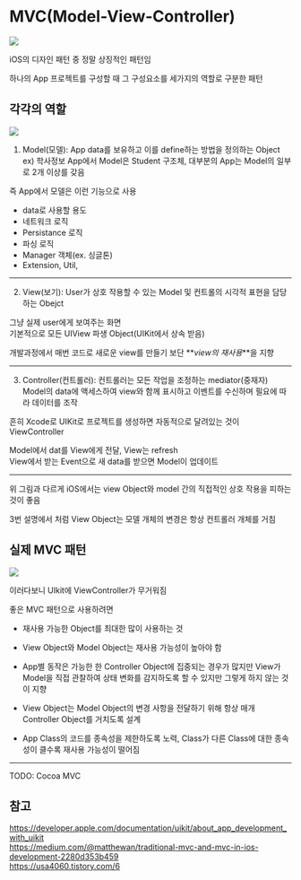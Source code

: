 # MVC(Model-View-Controller)

<img src = "https://koenig-media.raywenderlich.com/uploads/2013/07/mvc0.png">
<br/>

iOS의 디자인 패턴 중 정말 상징적인 패턴임
<br/>

하나의 App 프로젝트를 구성할 때 그 구성요소를 세가지의 역할로 구분한 패턴
<br/>

## 각각의 역할

<img src = "https://miro.medium.com/v2/resize:fit:640/format:webp/1*CosiXBMzkt-ygAQlP-f7wA.png">

1. Model(모델): App data를 보유하고 이를 define하는 방법을 정의하는 Object
   ex) 학사정보 App에서 Model은 Student 구조체, 대부분의 App는 Model의 일부로 2개 이상를 갖음
   <br/>

즉 App에서 모델은 이런 기능으로 사용
<br/>

- data로 사용할 용도
- 네트워크 로직
- Persistance 로직
- 파싱 로직
- Manager 객체(ex. 싱글톤)
- Extension, Util,

---

2. View(보기): User가 상호 작용할 수 있는 Model 및 컨트롤의 시각적 표현을 담당하는 Obejct

그냥 실제 user에게 보여주는 화면
<br/>
기본적으로 모든 UIView 파생 Object(UIKit에서 상속 받음)
<br/>

개발과정에서 매번 코드로 새로운 view를 만들기 보단 **_view의 재사용_**을 지향
<br/>

---

3. Controller(컨트롤러): 컨트롤러는 모든 작업을 조정하는 mediator(중재자)
   Model의 data에 액세스하여 view와 함께 표시하고 이벤트를 수신하며 필요에 따라 데이터를 조작
   <br/>

흔히 Xcode로 UIKit로 프로젝트를 생성하면 자동적으로 달려있는 것이 ViewController
<br/>

Model에서 dat를 View에게 전달, View는 refresh
<br/>
View에서 받는 Event으로 새 data를 받으면 Model이 업데이트
<br/>

---

위 그림과 다르게 iOS에서는 view Object와 model 간의 직접적인 상호 작용을 피하는 것이 좋음
<br/>

3번 설명에서 처럼 View Object는 모델 개체의 변경은 항상 컨트롤러 개체를 거침
<br/>

## 실제 MVC 패턴

<img src = "hhttps://miro.medium.com/v2/resize:fit:640/format:webp/1*lhvPZM-rfy4rN09Tw2tzJA.png">
<br/>

이러다보니 UIkit에 ViewController가 무거워짐
<br/>

좋은 MVC 패턴으로 사용하려면

- 재사용 가능한 Object를 최대한 많이 사용하는 것
  <br/>

- View Object와 Model Object는 재사용 가능성이 높아야 함
  <br/>

- App별 동작은 가능한 한 Controller Object에 집중되는 경우가 많지만 View가 Model을 직접 관찰하여 상태 변화를 감지하도록 할 수 있지만 그렇게 하지 않는 것이 지향
  <br/>

- View Object는 Model Object의 변경 사항을 전달하기 위해 항상 매개 Controller Object를 거치도록 설계
  <br/>

- App Class의 코드를 종속성을 제한하도록 노력, Class가 다른 Class에 대한 종속성이 클수록 재사용 가능성이 떨어짐
  <br/>

---

TODO: Cocoa MVC

## 참고

https://developer.apple.com/documentation/uikit/about_app_development_with_uikit
<br/>
https://medium.com/@matthewan/traditional-mvc-and-mvc-in-ios-development-2280d353b459
<br/>
https://usa4060.tistory.com/6
<br/>
